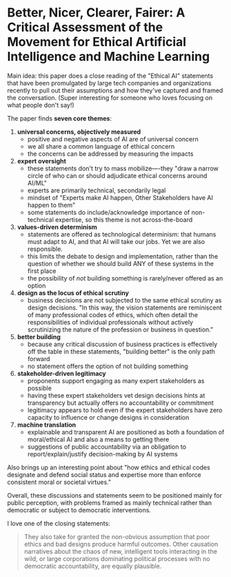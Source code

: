 # Better, Nicer, Clearer, Fairer: A Critical Assessment of the Movement for Ethical Artificial Intelligence and Machine Learning

Main idea: this paper does a close reading of the "Ethical AI" statements that have been promulgated by large tech companies and organizations recently to pull out their assumptions and how they've captured and framed the conversation. (Super interesting for someone who loves focusing on what people don't say!)

The paper finds **seven core themes**:
1. **universal concerns, objectively measured**
	- positive and negative aspects of AI are of universal concern
	- we all share a common language of ethical concern
	- the concerns can be addressed by measuring the impacts
2. **expert oversight**
	- these statements don't try to mass mobilize—-they "draw a narrow circle of who can or should adjudicate ethical concerns around AI/ML"
	- experts are primarily technical, secondarily legal
	- mindset of "Experts make AI happen, Other Stakeholders have AI happen to them"
	- some statements do include/acknowledge importance of non-technical expertise, so this theme is not across-the-board
3. **values-driven determinism**
	- statements are offered as technological determinism: that humans must adapt to AI, and that AI will take our jobs. Yet we are also responsible.
	- this limits the debate to design and implementation, rather than the question of whether we should build ANY of these systems in the first place
	- the possibility of _not_ building something is rarely/never offered as an option
4. **design as the locus of ethical scrutiny**
	- business decisions are not subjected to the same ethical scrutiny as design decisions. "In this way, the vision statements are reminiscent of many professional codes of ethics, which often detail the responsibilities of individual professionals without actively scrutinizing the nature of the profession or business in question."
5. **better building**
	- because any critical discussion of business practices is effectively off the table in these statements, "building better" is the only path forward
	- no statement offers the option of not building something
6. **stakeholder-driven legitimacy**
	- proponents support engaging as many expert stakeholders as possible
	- having these expert stakeholders vet design decisions hints at transparency but actually offers no accountability or commitment
	- legitimacy appears to hold even if the expert stakeholders have zero capacity to influence or change designs in consideration
7. **machine translation**
	- explainable and transparent AI are positioned as both a foundation of moral/ethical AI and also a means to getting there
	- suggestions of public accountability via an obligation to report/explain/justify decision-making by AI systems

Also brings up an interesting point about "how ethics and ethical codes designate and defend social status and expertise more than enforce consistent moral or societal virtues."

Overall, these discussions and statements seem to be positioned mainly for public perception, with problems framed as mainly technical rather than democratic or subject to democratic interventions.

I love one of the closing statements: 
> They also take for granted the non-obvious assumption that poor ethics and bad designs produce harmful outcomes. Other causation narratives about the chaos of new, intelligent tools interacting in the wild, or large corporations dominating political processes with no democratic accountability, are equally plausible.
